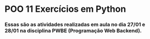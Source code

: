 # POO 11 Exercícios em Python
### Essas são as atividades realizadas em aula no dia 27/01 e 28/01 na disciplina __PWBE__ (Programação Web Backend).
